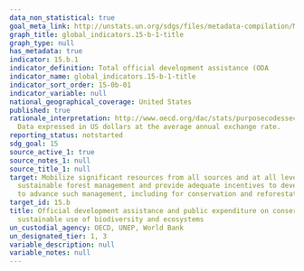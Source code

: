 ```yaml
---
data_non_statistical: true
goal_meta_link: http://unstats.un.org/sdgs/files/metadata-compilation/Metadata-Goal-15.pdf
graph_title: global_indicators.15-b-1-title
graph_type: null
has_metadata: true
indicator: 15.b.1
indicator_definition: Total official development assistance (ODA
indicator_name: global_indicators.15-b-1-title
indicator_sort_order: 15-0b-01
indicator_variable: null
national_geographical_coverage: United States
published: true
rationale_interpretation: http://www.oecd.org/dac/stats/purposecodessectorclassification.htm).
  Data expressed in US dollars at the average annual exchange rate.
reporting_status: notstarted
sdg_goal: 15
source_active_1: true
source_notes_1: null
source_title_1: null
target: Mobilize significant resources from all sources and at all levels to finance
  sustainable forest management and provide adequate incentives to developing countries
  to advance such management, including for conservation and reforestation.
target_id: 15.b
title: Official development assistance and public expenditure on conservation and
  sustainable use of biodiversity and ecosystems
un_custodial_agency: OECD, UNEP, World Bank
un_designated_tier: 1, 3
variable_description: null
variable_notes: null
---
```

